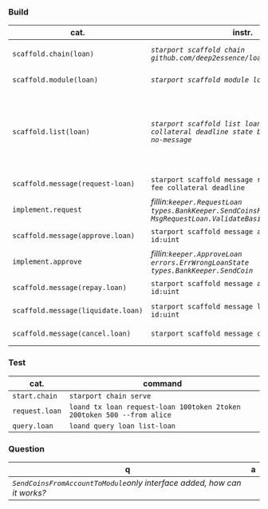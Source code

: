 ### Build
cat.|instr.|output
-|-|-
```scaffold.chain(loan)```|*```starport scaffold chain github.com/deep2essence/loan --no-module```*|*```app/,cmd,/docs/,testutil/,vue/,config.yml```<br><br>```go.mod,go.sum,readme.md,.github/,.gitignore```*
```scaffold.module(loan)```|*```starport scaffold module loan --dep bank```*|*generated:```proto/loan/,x/loan/,testutil/keeper/loan.go```<br>modified:```app/app.go,docs/static/openapi.yml```*
```scaffold.list(loan)```|*```starport scaffold list loan amount fee collateral deadline state borrower lender --no-message```*|***query+types+genesis**<br>generated: ```proto/loan/loan.proto```,<br>```x/loan/client/cli/query_loan*.go,```,<br>```x/loan/types/,```,<br>```x/loan/keeper/*loan*.go```<br><br>modified:**```proto/loan/query.proto+genesis.proto```**<br>```x/loan/types+```*
```scaffold.message(request-loan)```|```starport scaffold message request-loan amount fee collateral deadline```|***tx+message+codec+handler**<br>modified:```tx.proto```*
```implement.request```|*fillin:```keeper.RequestLoan```<br>```types.BankKeeper.SendCoinsFromAccountToModule```<br>```MsgRequestLoan.ValidateBasic```*
```scaffold.message(approve.loan)```|```starport scaffold message approve-loan id:uint```|***tx+message+codec+handler**<br>modified:```tx.proto```*
```implement.approve```|*fillin:```keeper.ApproveLoan```<br>```errors.ErrWrongLoanState```<br>```types.BankKeeper.SendCoin```*
```scaffold.message(repay.loan)```|```starport scaffold message approve-loan id:uint```|***tx+message+codec+handler**<br>modified:```tx.proto```*
```scaffold.message(liquidate.loan)```|```starport scaffold message liquidate-loan id:uint```|***tx+message+codec+handler**<br>modified:```tx.proto```*
```scaffold.message(cancel.loan)```|```starport scaffold message cancel-loan id:uint```|***tx+message+codec+handler**<br>modified:```tx.proto```*


### Test
cat.|command
-|-
```start.chain```|```starport chain serve```
```request.loan```|```loand tx loan request-loan 100token 2token 200token 500 --from alice ```
```query.loan```|```loand query loan list-loan```

### Question
q|a
-|-
*```SendCoinsFromAccountToModule```only interface added, how can it works?*|


